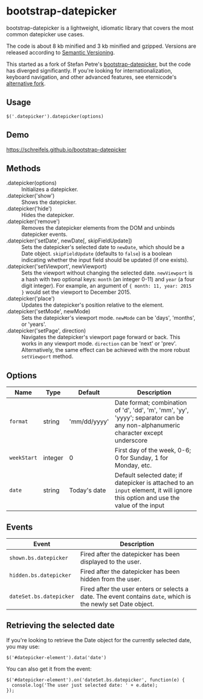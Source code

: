 # bootstrap-datepicker

bootstrap-datepicker is a lightweight, idiomatic library that covers the most common datepicker use cases.

The code is about 8 kb minified and 3 kb minified and gzipped. Versions are released according to [Semantic Versioning](http://semver.org/).

This started as a fork of Stefan Petre's [bootstrap-datepicker](http://www.eyecon.ro/bootstrap-datepicker/), but the code has diverged significantly. If you're looking for internationalization, keyboard navigation, and other advanced features, see eternicode's [alternative fork](https://github.com/eternicode/bootstrap-datepicker).

## Usage

```
$('.datepicker').datepicker(options)
```

## Demo

https://schreifels.github.io/bootstrap-datepicker

## Methods

<dl>
  <dt>.datepicker(options)</dt>
  <dd>Initializes a datepicker.</dd>

  <dt>.datepicker('show')</dt>
  <dd>Shows the datepicker.</dd>

  <dt>.datepicker('hide')</dt>
  <dd>Hides the datepicker.</dd>

  <dt>.datepicker('remove')</dt>
  <dd>Removes the datepicker elements from the DOM and unbinds datepicker events.</dd>

  <dt>.datepicker('setDate', newDate[, skipFieldUpdate])</dt>
  <dd>Sets the datepicker's selected date to <code>newDate</code>, which should be a Date object. <code>skipFieldUpdate</code> (defaults to <code>false</code>) is a boolean indicating whether the input field should be updated (if one exists).</dd>

  <dt>.datepicker('setViewport', newViewport)</dt>
  <dd>Sets the viewport without changing the selected date. <code>newViewport</code> is a hash with two optional keys: <code>month</code> (an integer 0-11) and <code>year</code> (a four digit integer). For example, an argument of <code>{ month: 11, year: 2015 }</code> would set the viewport to December 2015.</dd>

  <dt>.datepicker('place')</dt>
  <dd>Updates the datepicker's position relative to the element.</dd>

  <dt>.datepicker('setMode', newMode)</dt>
  <dd>Sets the datepicker's viewport mode. <code>newMode</code> can be 'days', 'months', or 'years'.</dd>

  <dt>.datepicker('setPage', direction)</dt>
  <dd>Navigates the datepicker's viewport page forward or back. This works in any viewport mode. <code>direction</code> can be 'next' or 'prev'. Alternatively, the same effect can be achieved with the more robust <code>setViewport</code> method.</dd>
</dl>

## Options

Name              | Type     | Default      | Description
----------------- | -------- | ------------ | -----------
```format```      | string   | 'mm/dd/yyyy' | Date format; combination of 'd', 'dd', 'm', 'mm', 'yy', 'yyyy'; separator can be any non-alphanumeric character except underscore
```weekStart```   | integer  | 0            | First day of the week, 0-6; 0 for Sunday, 1 for Monday, etc.
```date```        | string   | Today's date | Default selected date; if datepicker is attached to an ```input``` element, it will ignore this option and use the value of the input

## Events

Event                            | Description
-------------------------------- | -----------
```shown.bs.datepicker```        | Fired after the datepicker has been displayed to the user.
```hidden.bs.datepicker```       | Fired after the datepicker has been hidden from the user.
```dateSet.bs.datepicker```      | Fired after the user enters or selects a date. The event contains ```date```, which is the newly set Date object.

## Retrieving the selected date

If you're looking to retrieve the Date object for the currently selected date, you may use:

```
$('#datepicker-element').data('date')
```

You can also get it from the event:

```
$('#datepicker-element').on('dateSet.bs.datepicker', function(e) {
  console.log('The user just selected date: ' + e.date);
});
```
